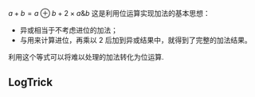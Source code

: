 $a + b = a \oplus b + 2 \times a \& b$
这是利用位运算实现加法的基本思想：

- 异或相当于不考虑进位的加法；
- 与用来计算进位，再乘以 2 后加到异或结果中，就得到了完整的加法结果。

利用这个等式可以将难以处理的加法转化为位运算.


## LogTrick
